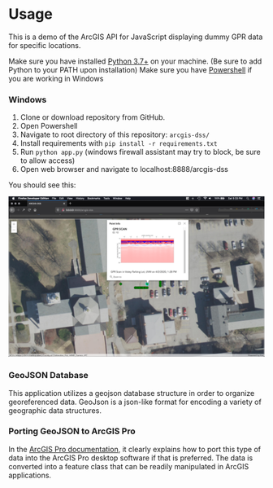 # Usage

This is a demo of the ArcGIS API for JavaScript displaying dummy GPR data for specific locations.

Make sure you have installed [Python 3.7+](https://www.python.org/) on your machine.
(Be sure to add Python to your PATH upon installation) 
Make sure you have [Powershell](https://github.com/PowerShell/PowerShell#get-powershell) if you are working in Windows

### Windows
1. Clone or download repository from GitHub.
2. Open Powershell
3. Navigate to root directory of this repository: ```arcgis-dss/```
4. Install requirements with ```pip install -r requirements.txt```
5. Run ```python app.py``` (windows firewall assistant may try to block, be sure to allow access)
6. Open web browser and navigate to localhost:8888/arcgis-dss

You should see this:

![Image of ARCGIS-DSS](example.png)

### GeoJSON Database

This application utilizes a geojson database structure in order to organize georeferenced
data. GeoJson is a json-like format for encoding a variety of geographic data structures.

### Porting GeoJSON to ArcGIS Pro

In the [ArcGIS Pro documentation](https://pro.arcgis.com/en/pro-app/tool-reference/conversion/json-to-features.htm),
it clearly explains how to port this type of data into the ArcGIS Pro desktop 
software if that is preferred. The data is converted into a feature class that can be
readily manipulated in ArcGIS applications. 
